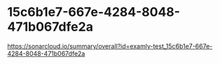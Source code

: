 # 15c6b1e7-667e-4284-8048-471b067dfe2a
https://sonarcloud.io/summary/overall?id=examly-test_15c6b1e7-667e-4284-8048-471b067dfe2a
